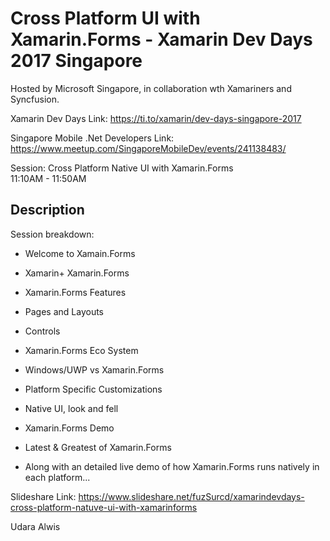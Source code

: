 # Cross Platform UI with Xamarin.Forms - Xamarin Dev Days 2017 Singapore

Hosted by Microsoft Singapore, in collaboration wth Xamariners and Syncfusion.

Xamarin Dev Days Link:
https://ti.to/xamarin/dev-days-singapore-2017 <br />

Singapore Mobile .Net Developers Link: 
https://www.meetup.com/SingaporeMobileDev/events/241138483/ <br />

Session:
Cross Platform Native UI with Xamarin.Forms <br />
11:10AM - 11:50AM <br />

Description
-

Session breakdown: 
- Welcome to Xamain.Forms
- Xamarin+ Xamarin.Forms
- Xamarin.Forms Features
- Pages and Layouts
- Controls
- Xamarin.Forms Eco System
- Windows/UWP vs Xamarin.Forms
- Platform Specific Customizations
- Native UI, look and fell
- Xamarin.Forms Demo
- Latest & Greatest of Xamarin.Forms

- Along with an detailed live demo of how Xamarin.Forms runs natively in each platform...

Slideshare Link: 
https://www.slideshare.net/fuzSurcd/xamarindevdays-cross-platform-natuve-ui-with-xamarinforms

Udara Alwis